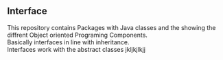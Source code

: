 ## Interface
This repository contains
Packages with Java classes and the showing the diffrent Object oriented Programing Components.<br />
Basically interfaces in line with inheritance. <br />
Interfaces work with the abstract classes
jkljkjlkjj
